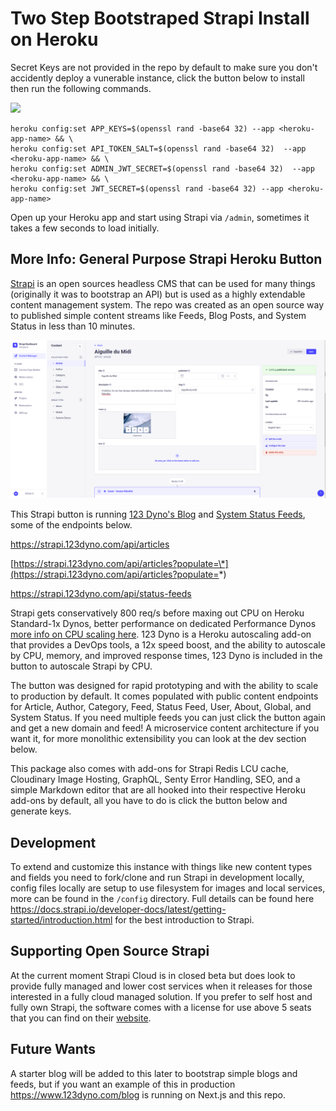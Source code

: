 # Two Step Bootstraped Strapi Install on Heroku

Secret Keys are not provided in the repo by default to make sure you don't accidently deploy a vunerable instance, click the button below to install then run the following commands.

<a href="https://www.heroku.com/deploy/?template=https://github.com/123-Dyno/publishing-strapiv4-heroku" target="_blank">
<img src="https://assets.strapi.io/uploads/Deploy_button_heroku_b1043fc67d.png" />
</a>

```
heroku config:set APP_KEYS=$(openssl rand -base64 32) --app <heroku-app-name> && \
heroku config:set API_TOKEN_SALT=$(openssl rand -base64 32)  --app <heroku-app-name> && \
heroku config:set ADMIN_JWT_SECRET=$(openssl rand -base64 32)  --app <heroku-app-name> && \
heroku config:set JWT_SECRET=$(openssl rand -base64 32) --app <heroku-app-name>
```

Open up your Heroku app and start using Strapi via `/admin`, sometimes it takes a few seconds to load initially.

## More Info: General Purpose Strapi Heroku Button

[Strapi](https://strapi.io/) is an open sources headless CMS that can be used for many things (originally it was to bootstrap an API) but is used as a highly extendable content management system. The repo was created as an open source way to published simple content streams like Feeds, Blog Posts, and System Status in less than 10 minutes.

![Strapi Screenshot](/strapi-heroku-button-screenshot.png "Strapi Screenshot")

This Strapi button is running [123 Dyno's Blog](https://www.123dyno.com/blog) and [System Status Feeds](https://www.123dyno.com/system-status), some of the endpoints below.

https://strapi.123dyno.com/api/articles

[https://strapi.123dyno.com/api/articles?populate=\*](https://strapi.123dyno.com/api/articles?populate=*)

https://strapi.123dyno.com/api/status-feeds

Strapi gets conservatively 800 req/s before maxing out CPU on Heroku Standard-1x Dynos, better performance on dedicated Performance Dynos [more info on CPU scaling here](https://staging.123dyno.com/blog/cpu-autoscaling-on-heroku-with-123-dyno). 123 Dyno is a Heroku autoscaling add-on that provides a DevOps tools, a 12x speed boost, and the ability to autoscale by CPU, memory, and improved response times, 123 Dyno is included in the button to autoscale Strapi by CPU.

The button was designed for rapid prototyping and with the ability to scale to production by default. It comes populated with public content endpoints for Article, Author, Category, Feed, Status Feed, User, About, Global, and System Status. If you need multiple feeds you can just click the button again and get a new domain and feed! A microservice content architecture if you want it, for more monolithic extensibility you can look at the dev section below.

This package also comes with add-ons for Strapi Redis LCU cache, Cloudinary Image Hosting, GraphQL, Senty Error Handling, SEO, and a simple Markdown editor that are all hooked into their respective Heroku add-ons by default, all you have to do is click the button below and generate keys.

## Development

To extend and customize this instance with things like new content types and fields you need to fork/clone and run Strapi in development locally, config files locally are setup to use filesystem for images and local services, more can be found in the `/config` directory. Full details can be found here https://docs.strapi.io/developer-docs/latest/getting-started/introduction.html for the best introduction to Strapi.

## Supporting Open Source Strapi

At the current moment Strapi Cloud is in closed beta but does look to provide fully managed and lower cost services when it releases for those interested in a fully cloud managed solution. If you prefer to self host and fully own Strapi, the software comes with a license for use above 5 seats that you can find on their [website](https://strapi.io).

## Future Wants

A starter blog will be added to this later to bootstrap simple blogs and feeds, but if you want an example of this in production https://www.123dyno.com/blog is running on Next.js and this repo.
